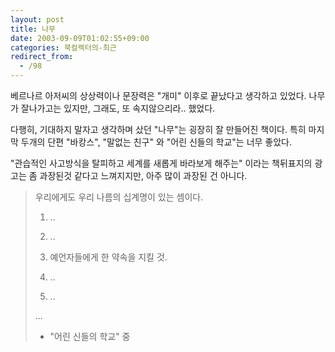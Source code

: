 ```yaml
---
layout: post
title: 나무
date: 2003-09-09T01:02:55+09:00
categories: 북컬렉터의-최근
redirect_from:
  - /98
---
```


베르나르 아저씨의 상상력이나 문장력은 "개미" 이후로 끝났다고 생각하고 있었다. 나무가 잘나가고는 있지만, 그래도, 또 속지않으리라.. 했었다.

다행히, 기대하지 말자고 생각하며 샀던 "나무"는 굉장히 잘 만들어진 책이다. 특히 마지막 두개의 단편 "바캉스", "말없는 친구" 와 "어린 신들의 학교"는 너무 좋았다.

"관습적인 사고방식을 탈피하고 세계를 새롭게 바라보게 해주는" 이라는 책뒤표지의 광고는 좀 과장된것 같다고 느껴지지만, 아주 많이 과장된 건 아니다.


> 우리에게도 우리 나름의 십계명이 있는 셈이다.
> 
> 1. ..
> 
> 2. ..
> 
> 3. 예언자들에게 한 약속을 지킬 것.
> 
> 4. ..
> 
> 5. ..
> 
> ...
> 
> - "어린 신들의 학교" 중



